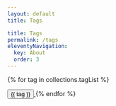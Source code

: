 ```yaml
---
layout: default
title: Tags

title: Tags
permalink: /tags
eleventyNavigation:
  key: About
  order: 3
---
```


{% for tag in collections.tagList %}

<span>
    <a href="/tags/{{ tag }}"><button class="bg-white hover:bg-gray-100 text-gray-800 font-semibold py-2 px-4 border border-gray-400 rounded shadow mr-6 mb-4">
        {{ tag }}
    </button>
    </a>
</span>
{% endfor %}
